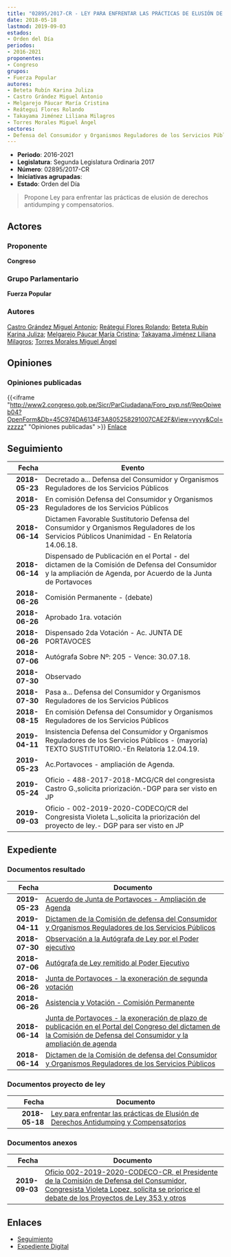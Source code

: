 ```yaml
---
title: "02895/2017-CR - LEY PARA ENFRENTAR LAS PRÁCTICAS DE ELUSIÓN DE DERECHOS ANTIDUMPING Y COMPENSATORIOS"
date: 2018-05-18
lastmod: 2019-09-03
estados:
- Orden del Día
periodos:
- 2016-2021
proponentes:
- Congreso
grupos:
- Fuerza Popular
autores:
- Beteta Rubín Karina Juliza
- Castro Grández Miguel Antonio
- Melgarejo Páucar María Cristina
- Reátegui Flores Rolando
- Takayama Jiménez Liliana Milagros
- Torres Morales Miguel Ángel
sectores:
- Defensa del Consumidor y Organismos Reguladores de los Servicios Públicos
---
```

- **Periodo**: 2016-2021
- **Legislatura**: Segunda Legislatura Ordinaria 2017
- **Número**: 02895/2017-CR
- **Iniciativas agrupadas**: 
- **Estado**: Orden del Día

> Propone Ley para enfrentar las prácticas de elusión de derechos antidumping y compensatorios.


## Actores

### Proponente

**Congreso**

### Grupo Parlamentario

**Fuerza Popular**

### Autores

[Castro Grández Miguel Antonio](mailto:mailto:macastro@congreso.gob.pe); [Reátegui Flores Rolando](mailto:mailto:rreategui@congreso.gob.pe); [Beteta Rubín Karina Juliza](mailto:mailto:kbeteta@congreso.gob.pe); [Melgarejo Páucar María Cristina](mailto:mailto:mmelgarejo@congreso.gob.pe); [Takayama Jiménez Liliana Milagros](mailto:mailto:ltakayama@congreso.gob.pe); [Torres Morales Miguel Ángel](mailto:mailto:mtorresm@congreso.gob.pe)

## Opiniones

### Opiniones publicadas

{{<iframe "http://www2.congreso.gob.pe/Sicr/ParCiudadana/Foro_pvp.nsf/RepOpiweb04?OpenForm&Db=45C974DA6134F3A805258291007CAE2F&View=yyyy&Col=zzzzz" "Opiniones publicadas" >}}
[Enlace](http://www2.congreso.gob.pe/Sicr/ParCiudadana/Foro_pvp.nsf/RepOpiweb04?OpenForm&Db=45C974DA6134F3A805258291007CAE2F&View=yyyy&Col=zzzzz)


## Seguimiento

| Fecha | Evento |
|------:|--------|
| **2018-05-23** | Decretado a... Defensa del Consumidor y Organismos Reguladores de los Servicios Públicos |
| **2018-05-23** | En comisión Defensa del Consumidor y Organismos Reguladores de los Servicios Públicos |
| **2018-06-14** | Dictamen Favorable Sustitutorio Defensa del Consumidor y Organismos Reguladores de los Servicios Públicos Unanimidad - En Relatoría 14.06.18. |
| **2018-06-14** | Dispensado de Publicación en el Portal - del dictamen de la Comisión de Defensa del Consumidor y la ampliación de Agenda, por Acuerdo de la Junta de Portavoces |
| **2018-06-26** | Comisión Permanente - (debate) |
| **2018-06-26** | Aprobado 1ra. votación |
| **2018-06-26** | Dispensado 2da Votación - Ac. JUNTA DE PORTAVOCES |
| **2018-07-06** | Autógrafa Sobre Nº: 205 - Vence: 30.07.18. |
| **2018-07-30** | Observado |
| **2018-07-30** | Pasa a... Defensa del Consumidor y Organismos Reguladores de los Servicios Públicos |
| **2018-08-15** | En comisión Defensa del Consumidor y Organismos Reguladores de los Servicios Públicos |
| **2019-04-11** | Insistencia Defensa del Consumidor y Organismos Reguladores de los Servicios Públicos - (mayoría) TEXTO SUSTITUTORIO.-En Relatoría 12.04.19. |
| **2019-05-23** | Ac.Portavoces - ampliación de Agenda. |
| **2019-05-24** | Oficio - 488-2017-2018-MCG/CR del congresista Castro G.,solicita priorización.-DGP para ser visto en JP |
| **2019-09-03** | Oficio - 002-2019-2020-CODECO/CR del Congresista Violeta L.,solicita la priorización del proyecto de ley.- DGP para ser visto en JP |

## Expediente

### Documentos resultado

| Fecha | Documento |
|------:|-----------|
| **2019-05-23** | [Acuerdo de Junta de Portavoces - Ampliación de Agenda](http://www.leyes.congreso.gob.pe/Documentos/2016_2021/Acuerdos/Junta_Portavoces/AJP0289520190523.pdf) |
| **2019-04-11** | [Dictamen de la Comisión de defensa del Consumidor y Organismos Reguladores de los Servicios Públicos](http://www.leyes.congreso.gob.pe/Documentos/2016_2021/Seguimiento_de_Proyectos_de_Ley/00940PL20170614.pdf) |
| **2018-07-30** | [Observación a la Autógrafa de Ley por el Poder ejecutivo](http://www.leyes.congreso.gob.pe/Documentos/2016_2021/Observacion_a_la_Autografa/OBAU0289520180730.PDF) |
| **2018-07-06** | [Autógrafa de Ley remitido al Poder Ejecutivo](http://www.leyes.congreso.gob.pe/Documentos/2016_2021/Autografas/Ley_y_de_Resolucion_Legislativa/AU0289520180706..pdf) |
| **2018-06-26** | [Junta de Portavoces - la exoneración de segunda votación](http://www.leyes.congreso.gob.pe/Documentos/2016_2021/Acuerdos/Junta_Portavoces/AJPSV0289520180626.pdf) |
| **2018-06-26** | [Asistencia y Votación - Comisión Permanente](http://www.leyes.congreso.gob.pe/Documentos/2016_2021/Asistencia_y_Votacion/Proyectos_de_Ley/AVCP0289520180626.pdf) |
| **2018-06-14** | [Junta de Portavoces - la exoneración de plazo de publicación en el Portal del Congreso del dictamen de la Comisión de Defensa del Consumidor y la ampliación de agenda](http://www.leyes.congreso.gob.pe/Documentos/2016_2021/Acuerdos/Junta_Portavoces/AJP0289520180614.pdf) |
| **2018-06-14** | [Dictamen de la Comisión de defensa del Consumidor y Organismos Reguladores de los Servicios Públicos](http://www.leyes.congreso.gob.pe/Documentos/2016_2021/Seguimiento_de_Proyectos_de_Ley/00940PL20170614.pdf) |

### Documentos proyecto de ley

| Fecha | Documento |
|------:|-----------|
| **2018-05-18** | [Ley para enfrentar las prácticas de Elusión de Derechos Antidumping y Compensatorios](http://www.leyes.congreso.gob.pe/Documentos/2016_2021/Proyectos_de_Ley_y_de_Resoluciones_Legislativas/PL0289520180518..pdf) |

### Documentos anexos

| Fecha | Documento |
|------:|-----------|
| **2019-09-03** | [Oficio 002-2019-2020-CODECO-CR, el Presidente de la Comisión de Defensa del Consumidor, Congresista Violeta Lopez, solicita se priorice el debate de los Proyectos de Ley 353 y otros](http://www.leyes.congreso.gob.pe/Documentos/2016_2021/Oficios/Comisiones_Ordinarias/OFICIO-002-2019-2020-CODECO-CR.pdf) |

## Enlaces

- [Seguimiento](http://www2.congreso.gob.pe/Sicr/TraDocEstProc/CLProLey2016.nsf/f7fff46988ca05b1052578e100829cc7/3140bd9572c2a11e052582910076f308?OpenDocument)
- [Expediente Digital](http://www2.congreso.gob.pe/Sicr/TraDocEstProc/Expvirt_2011.nsf/visbusqptramdoc1621/02895?opendocument)

